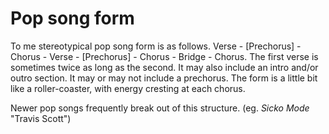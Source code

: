 ---
---
# Pop song form
To me stereotypical pop song form is as follows. Verse - [Prechorus] - Chorus - Verse - [Prechorus] - Chorus - Bridge - Chorus. The first verse is sometimes twice as long as the second. It may also include an intro and/or outro section. It may or may not include a prechorus. The form is a little bit like a roller-coaster, with energy cresting at each chorus.

Newer pop songs frequently break out of this structure. (eg. *Sicko Mode* "Travis Scott")